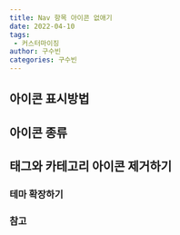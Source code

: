 ```yaml
---
title: Nav 항목 아이콘 없애기
date: 2022-04-10
tags:
 - 커스터마이징
author: 구수빈
categories: 구수빈
---
```

## 아이콘 표시방법

## 아이콘 종류

## 태그와 카테고리 아이콘 제거하기

### 테마 확장하기 

### 참고

<comment/>
